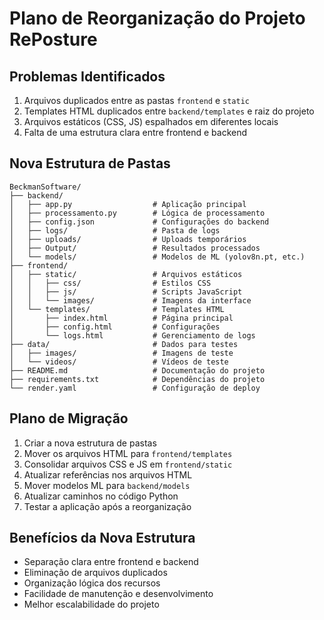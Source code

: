 # Plano de Reorganização do Projeto RePosture

## Problemas Identificados

1. Arquivos duplicados entre as pastas `frontend` e `static`
2. Templates HTML duplicados entre `backend/templates` e raiz do projeto
3. Arquivos estáticos (CSS, JS) espalhados em diferentes locais
4. Falta de uma estrutura clara entre frontend e backend

## Nova Estrutura de Pastas

```
BeckmanSoftware/
├── backend/
│   ├── app.py                  # Aplicação principal
│   ├── processamento.py        # Lógica de processamento
│   ├── config.json             # Configurações do backend
│   ├── logs/                   # Pasta de logs
│   ├── uploads/                # Uploads temporários
│   ├── Output/                 # Resultados processados
│   └── models/                 # Modelos de ML (yolov8n.pt, etc.)
├── frontend/
│   ├── static/                 # Arquivos estáticos
│   │   ├── css/                # Estilos CSS
│   │   ├── js/                 # Scripts JavaScript
│   │   └── images/             # Imagens da interface
│   └── templates/              # Templates HTML
│       ├── index.html          # Página principal
│       ├── config.html         # Configurações
│       └── logs.html           # Gerenciamento de logs
├── data/                       # Dados para testes
│   ├── images/                 # Imagens de teste
│   └── videos/                 # Vídeos de teste
├── README.md                   # Documentação do projeto
├── requirements.txt            # Dependências do projeto
└── render.yaml                 # Configuração de deploy
```

## Plano de Migração

1. Criar a nova estrutura de pastas
2. Mover os arquivos HTML para `frontend/templates`
3. Consolidar arquivos CSS e JS em `frontend/static`
4. Atualizar referências nos arquivos HTML
5. Mover modelos ML para `backend/models`
6. Atualizar caminhos no código Python
7. Testar a aplicação após a reorganização

## Benefícios da Nova Estrutura

- Separação clara entre frontend e backend
- Eliminação de arquivos duplicados
- Organização lógica dos recursos
- Facilidade de manutenção e desenvolvimento
- Melhor escalabilidade do projeto